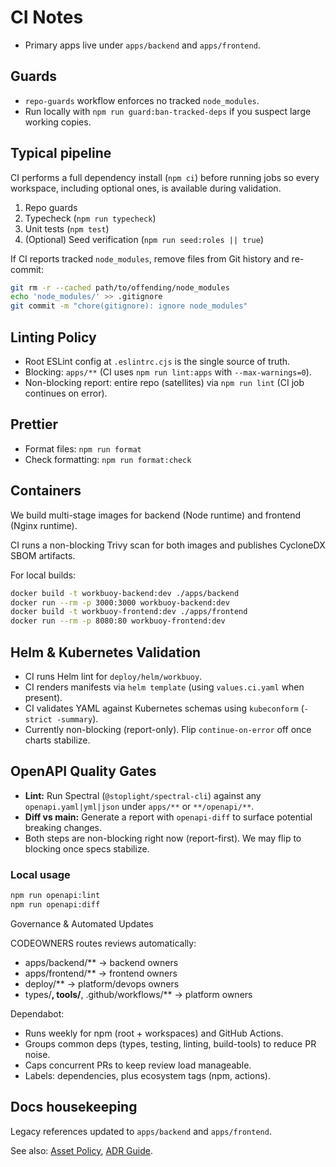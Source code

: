 # CI Notes

- Primary apps live under `apps/backend` and `apps/frontend`.

## Guards

- `repo-guards` workflow enforces no tracked `node_modules`.
- Run locally with `npm run guard:ban-tracked-deps` if you suspect large working copies.

## Typical pipeline

CI performs a full dependency install (`npm ci`) before running jobs so every workspace, including optional ones, is available during validation.

1. Repo guards
2. Typecheck (`npm run typecheck`)
3. Unit tests (`npm test`)
4. (Optional) Seed verification (`npm run seed:roles || true`)

If CI reports tracked `node_modules`, remove files from Git history and re-commit:

```bash
git rm -r --cached path/to/offending/node_modules
echo 'node_modules/' >> .gitignore
git commit -m "chore(gitignore): ignore node_modules"
```

## Linting Policy

- Root ESLint config at `.eslintrc.cjs` is the single source of truth.
- Blocking: `apps/**` (CI uses `npm run lint:apps` with `--max-warnings=0`).
- Non-blocking report: entire repo (satellites) via `npm run lint` (CI job continues on error).

## Prettier

- Format files: `npm run format`
- Check formatting: `npm run format:check`

## Containers

We build multi-stage images for backend (Node runtime) and frontend (Nginx runtime).

CI runs a non-blocking Trivy scan for both images and publishes CycloneDX SBOM artifacts.

For local builds:

```bash
docker build -t workbuoy-backend:dev ./apps/backend
docker run --rm -p 3000:3000 workbuoy-backend:dev
docker build -t workbuoy-frontend:dev ./apps/frontend
docker run --rm -p 8080:80 workbuoy-frontend:dev
```

## Helm & Kubernetes Validation

- CI runs Helm lint for `deploy/helm/workbuoy`.
- CI renders manifests via `helm template` (using `values.ci.yaml` when present).
- CI validates YAML against Kubernetes schemas using `kubeconform` (`-strict -summary`).
- Currently non-blocking (report-only). Flip `continue-on-error` off once charts stabilize.

## OpenAPI Quality Gates

- **Lint:** Run Spectral (`@stoplight/spectral-cli`) against any `openapi.yaml|yml|json` under `apps/**` or `**/openapi/**`.
- **Diff vs main:** Generate a report with `openapi-diff` to surface potential breaking changes.
- Both steps are non-blocking right now (report-first). We may flip to blocking once specs stabilize.

### Local usage

```bash
npm run openapi:lint
npm run openapi:diff
```

Governance & Automated Updates

CODEOWNERS routes reviews automatically:

- apps/backend/** → backend owners
- apps/frontend/** → frontend owners
- deploy/** → platform/devops owners
- types/**, tools/**, .github/workflows/** → platform owners

Dependabot:

- Runs weekly for npm (root + workspaces) and GitHub Actions.
- Groups common deps (types, testing, linting, build-tools) to reduce PR noise.
- Caps concurrent PRs to keep review load manageable.
- Labels: dependencies, plus ecosystem tags (npm, actions).

## Docs housekeeping

Legacy references updated to `apps/backend` and `apps/frontend`.

See also: [Asset Policy](ASSET_POLICY.md), [ADR Guide](adr/README.md).

